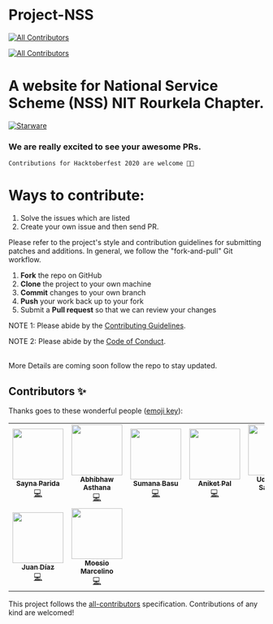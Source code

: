 # Project-NSS 
<!-- ALL-CONTRIBUTORS-BADGE:START - Do not remove or modify this section -->
[![All Contributors](https://img.shields.io/badge/all_contributors-3-orange.svg?style=flat-square)](#contributors-)
<!-- ALL-CONTRIBUTORS-BADGE:END -->

<!-- ALL-CONTRIBUTORS-BADGE:START - Do not remove or modify this section -->
[![All Contributors](https://img.shields.io/badge/all_contributors-0-orange.svg?style=flat-square)](#contributors-)
<!-- ALL-CONTRIBUTORS-BADGE:END -->

# A website for National Service Scheme  (NSS) NIT Rourkela Chapter. 

[![Starware](https://img.shields.io/badge/Starware-⭐-black?labelColor=f9b00d)](https://github.com/zepfietje/starware)


### We are really excited to see your awesome PRs.

`Contributions for Hacktoberfest 2020 are welcome 🎉🎉`

# Ways to contribute:
1. Solve the issues which are listed
2. Create your own issue and then send PR.

Please refer to the project's style and contribution guidelines for submitting patches and additions. In general, we follow the "fork-and-pull" Git workflow.

 1. **Fork** the repo on GitHub
 2. **Clone** the project to your own machine
 3. **Commit** changes to your own branch
 4. **Push** your work back up to your fork
 5. Submit a **Pull request** so that we can review your changes

NOTE 1: Please abide by the [Contributing Guidelines](https://github.com/Webwiznitr/Project-NSS/blob/master/CONTRIBUTING.md).

NOTE 2: Please abide by the [Code of Conduct](https://github.com/Webwiznitr/Project-NSS/blob/master/CODE_OF_CONDUCT.md).

<br>
More Details are coming soon follow the repo to stay updated.


## Contributors ✨

Thanks goes to these wonderful people ([emoji key](https://allcontributors.org/docs/en/emoji-key)):

<!-- ALL-CONTRIBUTORS-LIST:START - Do not remove or modify this section -->
<!-- prettier-ignore-start -->
<!-- markdownlint-disable -->
<table>
  <tr>
    <td align="center"><a href="https://github.com/sayna3311"><img src="https://avatars2.githubusercontent.com/u/67572440?v=4" width="100px;" alt=""/><br /><sub><b>Sayna Parida</b></sub></a><br /><a href="https://github.com/Webwiznitr/Project-NSS/commits?author=sayna3311" title="Code">💻</a></td>
    <td align="center"><a href="https://abhibhaw.team"><img src="https://avatars3.githubusercontent.com/u/39991296?v=4" width="100px;" alt=""/><br /><sub><b>Abhibhaw Asthana</b></sub></a><br /><a href="https://github.com/Webwiznitr/Project-NSS/commits?author=abhibhaw" title="Code">💻</a></td>
    <td align="center"><a href="http://aliferous.xyz/"><img src="https://avatars3.githubusercontent.com/u/63084088?v=4" width="100px;" alt=""/><br /><sub><b>Sumana Basu</b></sub></a><br /><a href="https://github.com/Webwiznitr/Project-NSS/commits?author=sumana2001" title="Code">💻</a></td>
    <td align="center"><a href="http://aliferous.xyz/"><img src="https://avatars2.githubusercontent.com/u/67703407?v=4" width="100px;" alt=""/><br /><sub><b>Aniket Pal</b></sub></a><br /><a href="https://github.com/Webwiznitr/Project-NSS/commits?author=Aniket762" title="Code">💻</a></td>
    <td align="center"><a href="https://github.com/uditanshu23"><img src="https://avatars1.githubusercontent.com/u/68052031?v=4" width="100px;" alt=""/><br /><sub><b>Uditanshu Satpathy</b></sub></a><br /><a href="https://github.com/Webwiznitr/Project-NSS/commits?author=uditanshu23" title="Code">💻</a></td>
    <td align="center"><a href="https://github.com/snehaM2210"><img src="https://avatars2.githubusercontent.com/u/68493940?v=4" width="100px;" alt=""/><br /><sub><b>SNEHA MALLIK</b></sub></a><br /><a href="https://github.com/Webwiznitr/Project-NSS/commits?author=snehaM2210" title="Code">💻</a></td>
    <td align="center"><a href="https://github.com/SHRAVANNARAYAN"><img src="https://avatars0.githubusercontent.com/u/57035719?v=4" width="100px;" alt=""/><br /><sub><b>SHRAVANNARAYAN</b></sub></a><br /><a href="https://github.com/Webwiznitr/Project-NSS/commits?author=SHRAVANNARAYAN" title="Code">💻</a></td>
    <td align="center"><a href="https://github.com/amoghayalgi"><img src="https://avatars2.githubusercontent.com/u/69986770?v=4" width="100px;" alt=""/><br /><sub><b>amoghayalgi</b></sub></a><br /><a href="https://github.com/Webwiznitr/Project-NSS/commits?author=amoghayalgi" title="Code">💻</a></td>
    </tr>
    <tr>
    <td align="center"><a href="https://github.com/EntwistleOx"><img src="https://avatars3.githubusercontent.com/u/50211333?v=4" width="100px;" alt=""/><br /><sub><b>Juan Díaz</b></sub></a><br /><a href="https://github.com/Webwiznitr/Project-NSS/commits?author=EntwistleOx" title="Code">💻</a></td>
    <td align="center"><a href="https://moesiomarcelino.github.io"><img src="https://avatars3.githubusercontent.com/u/37598129?v=4" width="100px;" alt=""/><br /><sub><b>Moesio Marcelino</b></sub></a><br /><a href="https://github.com/Webwiznitr/Project-NSS/commits?author=MoesioMarcelino" title="Code">💻</a></td>

  </tr>
</table>

<!-- markdownlint-enable -->
<!-- prettier-ignore-end -->
<!-- ALL-CONTRIBUTORS-LIST:END -->

This project follows the [all-contributors](https://github.com/all-contributors/all-contributors) specification. Contributions of any kind are welcomed!
